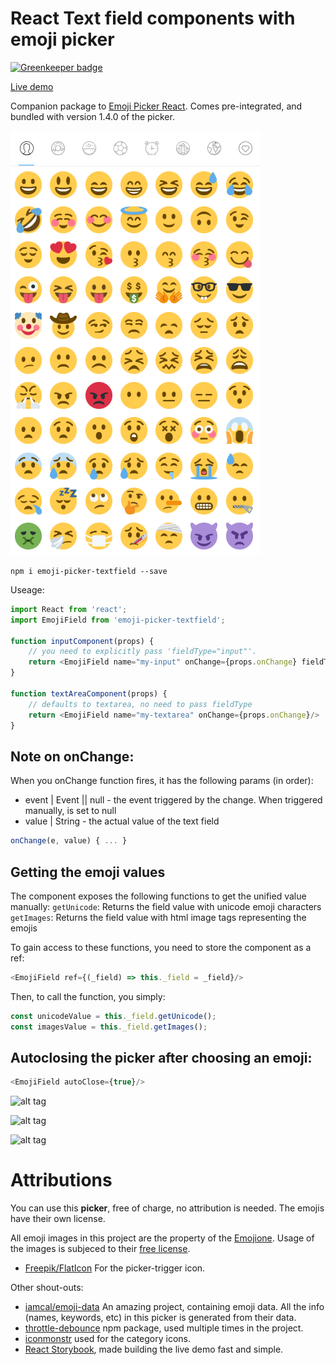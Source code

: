 # React Text field components with emoji picker

[![Greenkeeper badge](https://badges.greenkeeper.io/ealush/emoji-picker-textfields-component.svg)](https://greenkeeper.io/)

[Live demo](https://ealush.github.io/emoji-picker-textfields-component/)

Companion package to [Emoji Picker React](https://github.com/ealush/emoji-picker). Comes pre-integrated, and bundled with version 1.4.0 of the picker.

![alt tag](https://raw.githubusercontent.com/ealush/emoji-picker/gh-pages/screenshots/1.png)

```
npm i emoji-picker-textfield --save
```

Useage:

```js
import React from 'react';
import EmojiField from 'emoji-picker-textfield';

function inputComponent(props) {
    // you need to explicitly pass 'fieldType="input"'.
    return <EmojiField name="my-input" onChange={props.onChange} fieldType="input"/>
}

function textAreaComponent(props) {
    // defaults to textarea, no need to pass fieldType
    return <EmojiField name="my-textarea" onChange={props.onChange}/>
}
```

## Note on onChange:
When you onChange function fires, it has the following params (in order):
* event | Event || null - the event triggered by the change. When triggered manually, is set to null
* value | String - the actual value of the text field
```js
onChange(e, value) { ... }
```

## Getting the emoji values
The component exposes the following functions to get the unified value manually:
`getUnicode`: Returns the field value with unicode emoji characters
`getImages`: Returns the field value with html image tags representing the emojis

To gain access to these functions, you need to store the component as a ref:
```js
<EmojiField ref={(_field) => this._field = _field}/>
```

Then, to call the function, you simply:
```js
const unicodeValue = this._field.getUnicode();
const imagesValue = this._field.getImages();
```

## Autoclosing the picker after choosing an emoji:

```js
<EmojiField autoClose={true}/>
```


![alt tag](https://raw.githubusercontent.com/ealush/emoji-picker/gh-pages/screenshots/2.png)

![alt tag](https://raw.githubusercontent.com/ealush/emoji-picker/gh-pages/screenshots/3.png)

![alt tag](https://raw.githubusercontent.com/ealush/emoji-picker/gh-pages/screenshots/4.png)


# Attributions
You can use this **picker**, free of charge, no attribution is needed. The emojis have their own license.

All emoji images in this project are the property of the [Emojione](www.emojione.com). Usage of the images is subjeced to their [free license](https://www.emojione.com/developers/free-license).

* [Freepik/FlatIcon](https://www.flaticon.com/packs/emoji) For the picker-trigger icon.

Other shout-outs:
* [iamcal/emoji-data](https://github.com/iamcal/emoji-data) An amazing project, containing emoji data. All the info (names, keywords, etc) in this picker is generated from their data.
* [throttle-debounce](https://www.npmjs.com/package/throttle-debounce) npm package, used multiple times in the project.
* [iconmonstr](https://iconmonstr.com/) used for the category icons.
* [React Storybook](https://www.npmjs.com/package/@kadira/storybook), made building the live demo fast and simple.
